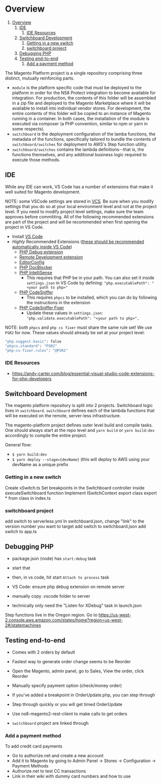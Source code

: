 # Overview

1. [Overview](#overview)
   1. [IDE](#ide)
      1. [IDE Resources](#ide-resources)
   2. [Switchboard Development](#switchboard-development)
      1. [Getting in a new switch](#getting-in-a-new-switch)
      2. [switchboard project](#switchboard-project)
   3. [Debugging PHP](#debugging-php)
   4. [Testing end-to-end](#testing-end-to-end)
      1. [Add a payment method](#add-a-payment-method)

The Magento Platform project is a single repository comprising three distinct, mutually reinforcing parts.

* `module` is the platform specific code that must be deployed to the platform in order for the NS8 Protect integration to become available for integration. For production, the contents of this folder will be assembled in a zip file and deployed to the Magento Marketplace where it will be available to install into individual vendor stores. For development, the entire contents of this folder will be copied to an instance of Magento running in a container. In both cases, the installation of the module is executed via composer (a PHP convention, similar to npm or yarn in some respects).
* `switchboard` is the deployment configuration of the lamba functions, the metadata of the functions, specifically tailored to bundle the contents of `switchboard/switches` for deployment to AWS's Step function utility.
* `switchboard/switches` contains the lambda definitions--that is, the functions themselves, and any additional business logic required to execute those methods.

## IDE

While any IDE can work, VS Code has a number of extensions that make it well suited for Magento development.

NOTE: some VSCode settings are stored in [VCS](https://github.com/ns8inc/ns8-magento-platform/blob/master/.vscode/settings.json). Be sure when you modify settings that you do so at your local environment level and not at the project level. If you need to modify project level settings, make sure the team approves before committing. All of the following recommended extensions are part of the project and will be recommended when first opening the project in VS Code.

* Install [VS Code](https://code.visualstudio.com)
* *Highly* Recommended Extensions ([these should be recommended automatically inside VS Code](https://github.com/ns8inc/ns8-magento-platform/blob/master/.vscode/extensions.json))
  * [PHP Debug extension](https://marketplace.visualstudio.com/items?itemName=felixfbecker.php-debug)
  * [Remote Development extension](https://marketplace.visualstudio.com/items?itemName=ms-vscode-remote.vscode-remote-extensionpack)
  * [EditorConfig](https://marketplace.visualstudio.com/items?itemName=EditorConfig.EditorConfig)
  * [PHP DocBlocker](https://marketplace.visualstudio.com/items?itemName=neilbrayfield.php-docblocker)
  * [PHP IntelliSense](https://marketplace.visualstudio.com/items?itemName=felixfbecker.php-intellisense)
    * This requires that PHP be in your path. You can also set it inside `settings.json` in VS Code by defining: `"php.executablePath": "<your path to php>"`
  * [PHP CodeSniffer](https://marketplace.visualstudio.com/items?itemName=ikappas.phpcs)
    * This requires `phpcs` to be installed, which you can do by following the instructions in the extension
  * [PHP CodeSniffer Fixer](https://marketplace.visualstudio.com/items?itemName=junstyle.php-cs-fixer)
    * Update these values in `settings.json`: `"php.validate.executablePath": "<your path to php>",`

NOTE: both `phpcs` and `php cs fixer` must share the same rule set! We use `PSR2` for now.
These values should already be set at your project level:

```bash
"php.suggest.basic": false
"phpcs.standard": "PSR2"
"php-cs-fixer.rules": "@PSR2"
```

### IDE Resources

* <https://andy-carter.com/blog/essential-visual-studio-code-extensions-for-php-developers>

## Switchboard Development

The magento platform repository is split into 2 projects. Switchboard logic lives in `switchboard`. `switchboard` defines each of the lambda functions that will be executed on the remote, server-less infrastructure.

The magento-platform project defines outer level build and compile tasks. One should always start at the repo level and `yarn build` or `yarn build:dev` accordingly to compile the entire project.

General flow:

* `$ yarn build:dev`
* `$ yarn deploy --stage={devName}` (this will deploy to AWS using your devName as a unique prefix

### Getting in a new switch

Create xSwitch.ts
Set breakpoints in the Switchboard controller inside executeSwitchboard function
Implement ISwitchContext
export class
export * from class in index.ts

### switchboard project

add switch to serverless.yml
In switchboard.json, change "link" to the version number you want to target
add switch to switchboard.json
add switch to app.ts

## Debugging PHP

* package.json (node) has `start:debug` task
* start that
* then, in vs code, hit start `Attach to process` task

* VS Code: ensure php debug extension on remote server
* manually copy .vscode folder to server
* technically only need the "Listen for XDebug" task in launch.json

Step functions live in the Oregon region. Go to <https://us-west-2.console.aws.amazon.com/states/home?region=us-west-2#/statemachines>

## Testing end-to-end

* Comes with 2 orders by default
* Fastest way to generate order change seems to be Reorder
* Open the Magento, admin panel, go to Sales, View the order, click Reorder
* Manually specify payment option (check/money order)
* If you've added a breakpoint in OrderUpdate.php, you can step through
* Step through quickly or you will get timed OrderUpdate

* Use ns8-magento2-rest-client to make calls to get orders
* `switchboard` project are linked through

### Add a payment method

To add credit card payments

* Go to authorize.net and create a new account
* Add it to Magento by going to Admin Panel -> Stores -> Configuration -> Payment Methods
* Authorize.net to test CC transactions
* Link in their wiki with dummy card numbers and how to use

